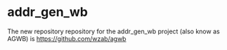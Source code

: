 # addr_gen_wb
The new repository repository for the addr_gen_wb project (also know as AGWB) is https://github.com/wzab/agwb

